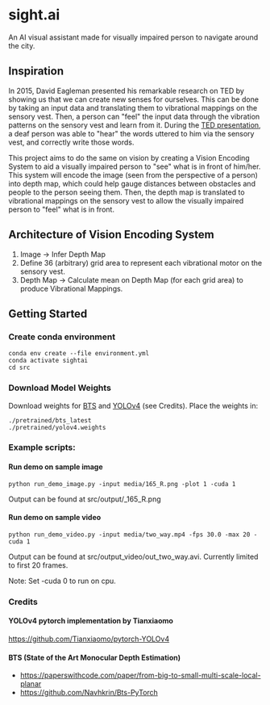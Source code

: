 # sight.ai
An AI visual assistant made for visually impaired person to navigate around the city.

## Inspiration
In 2015, David Eagleman presented his remarkable research on TED by showing us that we can create new senses for ourselves. This can be done by taking an input data and translating them to vibrational mappings on the sensory vest. Then, a person can "feel" the input data through the vibration patterns on the sensory vest and learn from it. During the [TED presentation](https://www.ted.com/talks/david_eagleman_can_we_create_new_senses_for_humans?language=en), a deaf person was able to "hear" the words uttered to him via the sensory vest, and correctly write those words. 

This project aims to do the same on vision by creating a Vision Encoding System to aid a visually impaired person to "see" what is in front of him/her. This system will encode the image (seen from the perspective of a person) into depth map, which could help gauge distances between obstacles and people to the person seeing them. Then, the depth map is translated to vibrational mappings on the sensory vest to allow the visually impaired person to "feel" what is in front. 

## Architecture of Vision Encoding System
1. Image -> Infer Depth Map
2. Define 36 (arbitrary) grid area to represent each vibrational motor on the sensory vest.
3. Depth Map -> Calculate mean on Depth Map (for each grid area) to produce Vibrational Mappings.


## Getting Started
### Create conda environment
```
conda env create --file environment.yml
conda activate sightai
cd src
```

### Download Model Weights
Download weights for [BTS](https://drive.google.com/file/d/1_mENn0G9YlLAAr3N8DVDt4Hk2SBbo1pl/view) and [YOLOv4](https://drive.google.com/file/d/1cewMfusmPjYWbrnuJRuKhPMwRe_b9PaT/view) (see Credits). Place the weights in:
```
./pretrained/bts_latest
./pretrained/yolov4.weights
```

### Example scripts:
#### Run demo on sample image
```
python run_demo_image.py -input media/165_R.png -plot 1 -cuda 1
```
Output can be found at src/output/_165_R.png

#### Run demo on sample video
```
python run_demo_video.py -input media/two_way.mp4 -fps 30.0 -max 20 -cuda 1
```
Output can be found at src/output_video/out_two_way.avi. Currently limited to first 20 frames.
  
Note: Set -cuda 0 to run on cpu.

### Credits
#### YOLOv4 pytorch implementation by Tianxiaomo
<https://github.com/Tianxiaomo/pytorch-YOLOv4>

#### BTS (State of the Art Monocular Depth Estimation)
- <https://paperswithcode.com/paper/from-big-to-small-multi-scale-local-planar>
- <https://github.com/Navhkrin/Bts-PyTorch>


